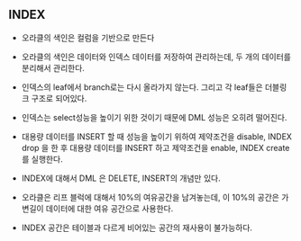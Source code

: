 ## INDEX
- 오라클의 색인은 컬럼을 기반으로 만든다
- 오라클의 색인은 데이터와 인덱스 데이터를 저장하여 관리하는데, 두 개의 데이터를 분리해서 관리한다.

- 인덱스의 leaf에서 branch로는 다시 올라가지 않는다. 그리고 각 leaf들은 더블링크 구조로 되어있다.
- 인덱스는 select성능을 높이기 위한 것이기 때문에 DML 성능은 오히려 떨어진다.
- 대용량 데이터를 INSERT 할 때 성능을 높이기 위하여 제약조건을 disable, INDEX drop 을 한 후 대용량 데이터를 INSERT 하고 제약조건을 enable, INDEX create 를 실행한다.
- INDEX에 대해서 DML 은 DELETE, INSERT의 개념만 있다.
- 오라클은 리프 블럭에 대해서 10%의 여유공간을 남겨놓는데, 이 10%의 공간은 가변길이 데이터에 대한 여유 공간으로 사용한다.
- INDEX 공간은 테이블과 다르게 비어있는 공간의 재사용이 불가능하다. 
